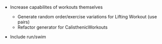 - Increase capabilites of workouts themselves
	- Generate random order/exercise variations for Lifting Workout (use pairs)
	- Refactor generator for CalisthenicWorkouts

- Include run/swim
